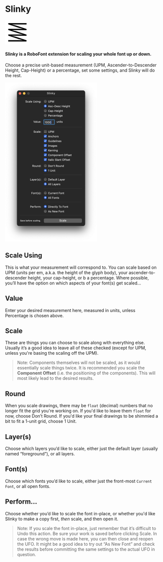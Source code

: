 # Slinky

<img src="source/resources/mechanic_icon.png"  width="80">

#### Slinky is a RoboFont extension for scaling your whole font up or down.

Choose a precise unit-based measurement (UPM, Ascender-to-Descender Height, Cap-Height) or a percentage, set some settings, and Slinky will do the rest.

<img src="source/resources/ui.png"  width="300">




## Scale Using

This is what your measurement will correspond to. You can scale based on UPM (units per em, a.k.a. the height of the glyph body), your ascender-to-descender height, your cap-height, or b a percentage. Where possible, you’ll have the option on which aspects of your font(s) get scaled...

## Value

Enter your desired measurement here, measured in units, unless Percentage is chosen above.

## Scale

These are things you can choose to scale along with everything else. Usually it’s a good idea to leave all of these checked (except for UPM, unless you're basing the scaling off the UPM). 
> Note: Components themselves will not be scaled, as it would essentially scale things twice. It is recommended you scale the **Component Offset** (i.e. the positioning of the components). This will most likely lead to the desired results.

## Round

When you scale drawings, there may be `float` (decimal) numbers that no longer fit the grid you're working on. If you'd like to leave them `float` for now, choose Don’t Round. If you'd like your final drawings to be shimmied a bit to fit a 1-unit grid, choose 1 Unit.

## Layer(s)

Choose which layers you’d like to scale, either just the default layer (usually named “foreground”), or all layers.

## Font(s)

Choose which fonts you’d like to scale, either just the front-most `Current Font`, or all open fonts.

## Perform...

Choose whether you’d like to scale the font in-place, or whether you'd like Slinky to make a copy first, _then_ scale, and then open it. 

> Note: If you scale the font in-place, just remember that it’s difficult to Undo this action. Be sure your work is saved before clicking Scale. In case the wrong move is made here, you can then close and reopen the UFO. It might be a good idea to try out “As New Font” and check the results before committing the same settings to the actual UFO in question.
